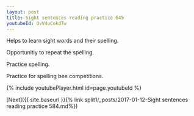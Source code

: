 ```yaml
---
layout: post
title: Sight sentences reading practice 645
youtubeId: OvV4uCokdTw
---
```

 
 
Helps to learn sight words and their spelling.

Opportunitiy to repeat the spelling. 

Practice spelling. 
 
Practice for spelling bee competitions. 
 
{% include youtubePlayer.html id=page.youtubeId %}
 
 

[Next]({{ site.baseurl }}{% link  split1/_posts/2017-01-12-Sight sentences reading practice 584.md%})
 
